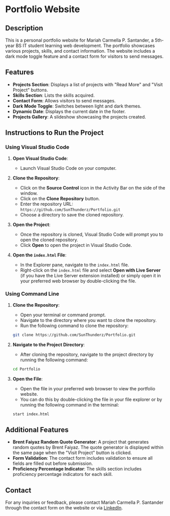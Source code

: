 # Portfolio Website

## Description
This is a personal portfolio website for Mariah Carmella P. Santander, a 5th-year BS IT student learning web development. The portfolio showcases various projects, skills, and contact information. The website includes a dark mode toggle feature and a contact form for visitors to send messages.

## Features
- **Projects Section**: Displays a list of projects with "Read More" and "Visit Project" buttons.
- **Skills Section**: Lists the skills acquired.
- **Contact Form**: Allows visitors to send messages.
- **Dark Mode Toggle**: Switches between light and dark themes.
- **Dynamic Date**: Displays the current date in the footer.
- **Projects Gallery**: A slideshow showcasing the projects created.

## Instructions to Run the Project

### Using Visual Studio Code

1. **Open Visual Studio Code**:
    - Launch Visual Studio Code on your computer.

2. **Clone the Repository**:
    - Click on the **Source Control** icon in the Activity Bar on the side of the window.
    - Click on the **Clone Repository** button.
    - Enter the repository URL: `https://github.com/SunThunderz/Portfolio.git`
    - Choose a directory to save the cloned repository.

3. **Open the Project**:
    - Once the repository is cloned, Visual Studio Code will prompt you to open the cloned repository.
    - Click **Open** to open the project in Visual Studio Code.

4. **Open the `index.html` File**:
    - In the Explorer pane, navigate to the `index.html` file.
    - Right-click on the `index.html` file and select **Open with Live Server** (if you have the Live Server extension installed) or simply open it in your preferred web browser by double-clicking the file.

### Using Command Line

1. **Clone the Repository**:
    - Open your terminal or command prompt.
    - Navigate to the directory where you want to clone the repository.
    - Run the following command to clone the repository:
    ```bash
    git clone https://github.com/SunThunderz/Portfolio.git
    ```

2. **Navigate to the Project Directory**:
    - After cloning the repository, navigate to the project directory by running the following command:
    ```bash
    cd Portfolio
    ```

3. **Open the  File**:
    - Open the  file in your preferred web browser to view the portfolio website.
    - You can do this by double-clicking the  file in your file explorer or by running the following command in the terminal:
    ```bash
    start index.html
    ```

## Additional Features
- **Brent Faiyaz Random Quote Generator**: A project that generates random quotes by Brent Faiyaz. The quote generator is displayed within the same page when the "Visit Project" button is clicked.
- **Form Validation**: The contact form includes validation to ensure all fields are filled out before submission.
- **Proficiency Percentage Indicator**: The skills section includes proficiency percentage indicators for each skill.

## Contact
For any inquiries or feedback, please contact Mariah Carmella P. Santander through the contact form on the website or via [LinkedIn](https://www.linkedin.com/in/mariah-santander-73b6552b5/).